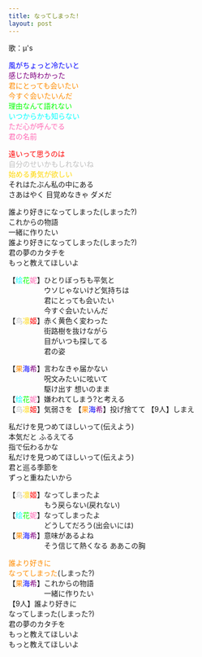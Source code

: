 ```yaml
---
title: なってしまった!
layout: post
---
```

歌：μ's

<p><font color="blue">風がちょっと冷たいと</font><br />
<font color="purple">感じた時わかった</font><br />
<font color="darkorange">君にとっても会いたい<br />
今すぐ会いたいんだ</font><br />
<font color="lime">理由なんて語れない</font><br />
<font color="cyan">いつからかも知らない</font><br />
<font color="hotpink">ただ心が呼んでる<br />
君の名前</font></p>

<p><font color="red">遠いって思うのは</font><br />
<font color="silver">自分のせいかもしれないね</font><br />
<font color="gold">始める勇気が欲しい</font><br />
それはたぶん私の中にある<br />
さあはやく 目覚めなきゃ ダメだ</p>

<p>誰より好きになってしまった(しまった?)<br />
これからの物語<br />
一緒に作りたい<br />
誰より好きになってしまった(しまった?)<br />
君の夢のカタチを<br />
もっと教えてほしいよ</p>

<p>【<font color="cyan">绘</font><font color="lime">花</font><font color="hotpink">妮</font>】ひとりぼっちも平気と<br />
　　　　　ウソじゃないけど気持ちは<br />
　　　　　君にとっても会いたい<br />
　　　　　今すぐ会いたいんだ<br />
【<font color="silver">鸟</font><font color="gold">凛</font><font color="red">姬</font>】赤く黄色く変わった<br />
　　　　　街路樹を抜けながら<br />
　　　　　目がいつも探してる<br />
　　　　　君の姿</p>

<p>【<font color="darkorange">果</font><font color="blue">海</font><font color="purple">希</font>】言わなきゃ届かない<br />
　　　　　呪文みたいに呟いて<br />
　　　　　駆け出す 想いのまま<br />
【<font color="cyan">绘</font><font color="lime">花</font><font color="hotpink">妮</font>】嫌われてしまう?と考える<br />
【<font color="silver">鸟</font><font color="gold">凛</font><font color="red">姬</font>】気弱さを 【<font color="darkorange">果</font><font color="blue">海</font><font color="purple">希</font>】投げ捨てて 【9人】しまえ</p>

<p>私だけを見つめてほしいって(伝えよう)<br />
本気だと ふるえてる<br />
指で伝わるかな<br />
私だけを見つめてほしいって(伝えよう)<br />
君と巡る季節を<br />
ずっと重ねたいから</p>

<p>【<font color="silver">鸟</font><font color="gold">凛</font><font color="red">姬</font>】なってしまったよ<br />
　　　　　もう戻らない(戻れない)<br />
【<font color="cyan">绘</font><font color="lime">花</font><font color="hotpink">妮</font>】なってしまったよ<br />
　　　　　どうしてだろう(出会いには)<br />
【<font color="darkorange">果</font><font color="blue">海</font><font color="purple">希</font>】意味があるよね<br />
　　　　　そう信じて熱くなる ああこの胸</p>

<p><font color="darkorange">誰より好きに<br />
なってしまった</font>(しまった?)<br />
【<font color="darkorange">果</font><font color="blue">海</font><font color="purple">希</font>】これからの物語<br />
　　　　　一緒に作りたい<br />
【9人】誰より好きに<br />
なってしまった(しまった?)<br />
君の夢のカタチを<br />
もっと教えてほしいよ<br />
もっと教えてほしいよ</p>